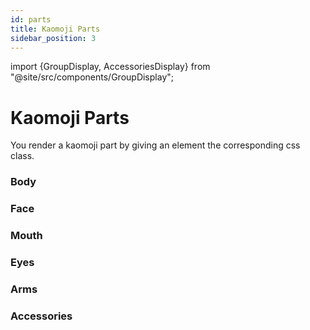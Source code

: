 ```yaml
---
id: parts
title: Kaomoji Parts
sidebar_position: 3
---
```


import {GroupDisplay, AccessoriesDisplay} from "@site/src/components/GroupDisplay";

# Kaomoji Parts

You render a kaomoji part by giving an element the corresponding css class.

### Body

<GroupDisplay group="body" />

### Face

<GroupDisplay group="face" />

### Mouth

<GroupDisplay group="mouth" />

### Eyes

<GroupDisplay group="eyes" />

### Arms

<GroupDisplay group="arms" />

### Accessories

<AccessoriesDisplay/>
